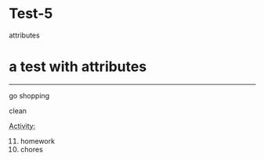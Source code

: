 # Test-5
attributes
<!DOCTYPE html>
<html lang="en">
  <head>
    <meta charset="utf-8">
    <title>to do list</title>
  </head>
  <body>
    <h1>a test with attributes</h1>
    <hr>
    <p id="todolist">go shopping</p>
    <p id="todolist1" title="boring">clean</p>  
    <abbr title="Activity List">Activity:</abbr>
    <ol start="11" reversed title="to do list">
      <li> homework</li>
      <li> chores</li>
    </ol>  
  </body>
</html>

